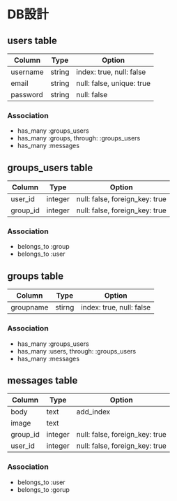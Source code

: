 # DB設計

## users table

|Column|Type|Option|
|------|----|------|
username|string|index: true, null: false|
email|string|null: false, unique: true|
password|string|null: false|

### Association
- has_many :groups_users
- has_many :groups, through: :groups_users
- has_many :messages

## groups_users table

|Column|Type|Option|
|------|----|------|
user_id|integer|null: false, foreign_key: true|
group_id|integer|null: false, foreign_key: true|

### Association
- belongs_to :group
- belongs_to :user

## groups table

|Column|Type|Option|
|------|----|------|
groupname|stirng|index: true, null: false|

### Association
- has_many :groups_users
- has_many :users, through: :groups_users
- has_many :messages

## messages table

|Column|Type|Option|
|------|----|------|
body|text|add_index|
image|text||
group_id|integer|null: false, foreign_key: true|
user_id|integer|null: false, foreign_key: true|

### Association
- belongs_to :user
- belongs_to :gorup
